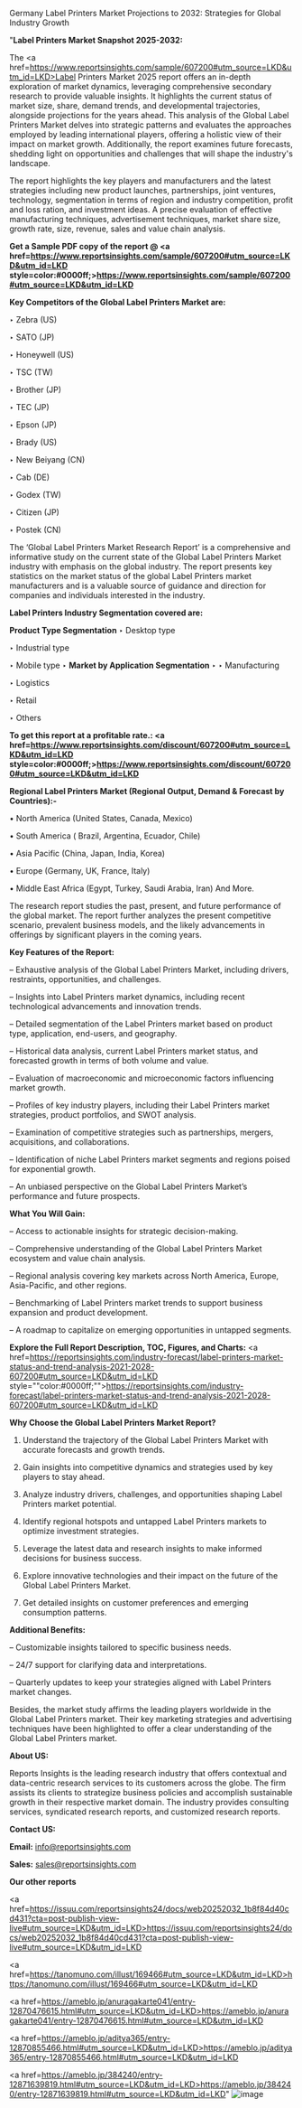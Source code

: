 Germany Label Printers Market Projections to 2032: Strategies for Global Industry Growth

"<strong>Label Printers Market Snapshot 2025-2032:</strong>

The <a href=https://www.reportsinsights.com/sample/607200#utm_source=LKD&utm_id=LKD>Label Printers Market</a> 2025 report offers an in-depth exploration of market dynamics, leveraging comprehensive secondary research to provide valuable insights. It highlights the current status of market size, share, demand trends, and developmental trajectories, alongside projections for the years ahead. This analysis of the Global Label Printers Market delves into strategic patterns and evaluates the approaches employed by leading international players, offering a holistic view of their impact on market growth. Additionally, the report examines future forecasts, shedding light on opportunities and challenges that will shape the industry's landscape.

The report highlights the key players and manufacturers and the latest strategies including new product launches, partnerships, joint ventures, technology, segmentation in terms of region and industry competition, profit and loss ration, and investment ideas. A precise evaluation of effective manufacturing techniques, advertisement techniques, market share size, growth rate, size, revenue, sales and value chain analysis.

<strong>Get a Sample PDF copy of the report @ <a href=https://www.reportsinsights.com/sample/607200#utm_source=LKD&utm_id=LKD style=color:#0000ff;>https://www.reportsinsights.com/sample/607200#utm_source=LKD&utm_id=LKD</a></strong>

<strong>Key Competitors of the Global Label Printers Market are:</strong>

‣ Zebra (US)

‣ SATO (JP)

‣ Honeywell (US)

‣ TSC (TW)

‣ Brother (JP)

‣ TEC (JP)

‣ Epson (JP)

‣ Brady (US)

‣ New Beiyang (CN)

‣ Cab (DE)

‣ Godex (TW)

‣ Citizen (JP)

‣ Postek (CN)

The ‘Global Label Printers Market Research Report’ is a comprehensive and informative study on the current state of the Global Label Printers Market industry with emphasis on the global industry. The report presents key statistics on the market status of the global Label Printers market manufacturers and is a valuable source of guidance and direction for companies and individuals interested in the industry.

<strong>Label Printers Industry Segmentation covered are:</strong>

<strong>Product Type Segmentation</strong>
‣
Desktop type

‣ Industrial type

‣ Mobile type
‣ 
<strong>Market by Application Segmentation</strong>
‣
‣  Manufacturing

‣ Logistics

‣ Retail

‣ Others

<strong>To get this report at a profitable rate.: <a href=https://www.reportsinsights.com/discount/607200#utm_source=LKD&utm_id=LKD style=color:#0000ff;>https://www.reportsinsights.com/discount/607200#utm_source=LKD&utm_id=LKD</a></strong>

<strong>Regional Label Printers Market (Regional Output, Demand &amp; Forecast by Countries):-</strong>

• North America (United States, Canada, Mexico)

• South America ( Brazil, Argentina, Ecuador, Chile)

• Asia Pacific (China, Japan, India, Korea)

• Europe (Germany, UK, France, Italy)

• Middle East Africa (Egypt, Turkey, Saudi Arabia, Iran) And More.

The research report studies the past, present, and future performance of the global market. The report further analyzes the present competitive scenario, prevalent business models, and the likely advancements in offerings by significant players in the coming years.

<strong>Key Features of the Report:</strong>

– Exhaustive analysis of the Global Label Printers Market, including drivers, restraints, opportunities, and challenges.

– Insights into Label Printers market dynamics, including recent technological advancements and innovation trends.

– Detailed segmentation of the Label Printers market based on product type, application, end-users, and geography.

– Historical data analysis, current Label Printers market status, and forecasted growth in terms of both volume and value.

– Evaluation of macroeconomic and microeconomic factors influencing market growth.

– Profiles of key industry players, including their Label Printers market strategies, product portfolios, and SWOT analysis.

– Examination of competitive strategies such as partnerships, mergers, acquisitions, and collaborations.

– Identification of niche Label Printers market segments and regions poised for exponential growth.

– An unbiased perspective on the Global Label Printers Market’s performance and future prospects.

<strong>What You Will Gain:</strong>

– Access to actionable insights for strategic decision-making.

– Comprehensive understanding of the Global Label Printers Market ecosystem and value chain analysis.

– Regional analysis covering key markets across North America, Europe, Asia-Pacific, and other regions.

– Benchmarking of Label Printers market trends to support business expansion and product development.

– A roadmap to capitalize on emerging opportunities in untapped segments.

<strong>Explore the Full Report Description, TOC, Figures, and Charts:</strong>
<a href=https://reportsinsights.com/industry-forecast/label-printers-market-status-and-trend-analysis-2021-2028-607200#utm_source=LKD&utm_id=LKD style=""color:#0000ff;"">https://reportsinsights.com/industry-forecast/label-printers-market-status-and-trend-analysis-2021-2028-607200#utm_source=LKD&utm_id=LKD</a>

<strong>Why Choose the Global Label Printers Market Report?</strong>

1. Understand the trajectory of the Global Label Printers Market with accurate forecasts and growth trends.

2. Gain insights into competitive dynamics and strategies used by key players to stay ahead.

3. Analyze industry drivers, challenges, and opportunities shaping Label Printers market potential.

4. Identify regional hotspots and untapped Label Printers markets to optimize investment strategies.

5. Leverage the latest data and research insights to make informed decisions for business success.

6. Explore innovative technologies and their impact on the future of the Global Label Printers Market.

7. Get detailed insights on customer preferences and emerging consumption patterns.

<strong>Additional Benefits:</strong>

– Customizable insights tailored to specific business needs.

– 24/7 support for clarifying data and interpretations.

– Quarterly updates to keep your strategies aligned with Label Printers market changes.

Besides, the market study affirms the leading players worldwide in the Global Label Printers market. Their key marketing strategies and advertising techniques have been highlighted to offer a clear understanding of the Global Label Printers market.

<strong><strong>About US</strong>:</strong>

Reports Insights is the leading research industry that offers contextual and data-centric research services to its customers across the globe. The firm assists its clients to strategize business policies and accomplish sustainable growth in their respective market domain. The industry provides consulting services, syndicated research reports, and customized research reports.

<strong>Contact US:</strong>

<p class=><b>Email:</b> <a href=mailto:info@reportsinsights.com>info@reportsinsights.com</a></p>
<p class=><b>Sales:</b> <a href=mailto:sales@reportsinsights.com>sales@reportsinsights.com</a></p>

<strong>Our other reports</strong>

<a href=https://issuu.com/reportsinsights24/docs/web20252032_1b8f84d40cd431?cta=post-publish-view-live#utm_source=LKD&utm_id=LKD>https://issuu.com/reportsinsights24/docs/web20252032_1b8f84d40cd431?cta=post-publish-view-live#utm_source=LKD&utm_id=LKD</a>

<a href=https://tanomuno.com/illust/169466#utm_source=LKD&utm_id=LKD>https://tanomuno.com/illust/169466#utm_source=LKD&utm_id=LKD</a>

<a href=https://ameblo.jp/anuragakarte041/entry-12870476615.html#utm_source=LKD&utm_id=LKD>https://ameblo.jp/anuragakarte041/entry-12870476615.html#utm_source=LKD&utm_id=LKD</a>

<a href=https://ameblo.jp/aditya365/entry-12870855466.html#utm_source=LKD&utm_id=LKD>https://ameblo.jp/aditya365/entry-12870855466.html#utm_source=LKD&utm_id=LKD</a>

<a href=https://ameblo.jp/384240/entry-12871639819.html#utm_source=LKD&utm_id=LKD>https://ameblo.jp/384240/entry-12871639819.html#utm_source=LKD&utm_id=LKD</a>"
![image](https://github.com/user-attachments/assets/4afe04a3-58e0-4493-8b75-29847ebb0fca)
